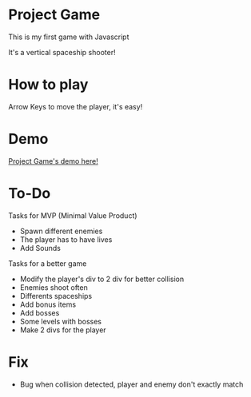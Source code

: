 # Project Game

This is my first game with Javascript

It's a vertical spaceship shooter!

# How to play

Arrow Keys to move the player, it's easy!

# Demo 

[Project Game's demo here!](https://ericveganoguera.github.io/ProjectGame/)

# To-Do

Tasks for MVP (Minimal Value Product)

- Spawn different enemies
- The player has to have lives
- Add Sounds

Tasks for a better game

- Modify the player's div to 2 div for better collision
- Enemies shoot often
- Differents spaceships
- Add bonus items
- Add bosses
- Some levels with bosses
- Make 2 divs for the player 

# Fix

- Bug when collision detected, player and enemy don't exactly match

